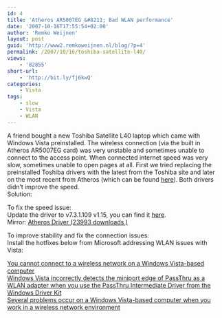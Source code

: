 ```yaml
---
id: 4
title: 'Atheros AR5007EG &#8211; Bad WLAN performance'
date: '2007-10-16T17:55:54+02:00'
author: 'Remko Weijnen'
layout: post
guid: 'http://www2.remkoweijnen.nl/blog/?p=4'
permalink: /2007/10/16/toshiba-satellite-l40/
views:
    - '82855'
short-url:
    - 'http://bit.ly/fj6kwQ'
categories:
    - Vista
tags:
    - slow
    - Vista
    - WLAN
---
```


A friend bought a new Toshiba Satellite L40 laptop which came with Windows Vista preinstalled. The wireless connection (via the built in Atheros AR5007EG card) was very unstable and sometimes unable to connect to the access point. When connected internet speed was very slow, sometimes unable to open pages at all. First we tried replacing the preinstalled Toshiba drivers with the latest from the Toshiba site and later on the most recent from Atheros (which can be found [here](http://www.atheros.cz/ "here")). Both drivers didn’t improve the speed.   
Solution:

To fix the speed issue:  
Update the driver to v7.3.1.109 v1.15, you can find it [here](http://laptopvideo2go.com/drivers/wlan/atheros_v7.3.1.109_v1.15.exe "here").  
Mirror: [ Atheros Driver (23993 downloads ) ](http://192.168.40.25:8081/download/atheros-driver/?tmstv=1726048918 "Version v7.3.1.109_v1.15")

To improve stability and fix the connection issues:  
Install the hotfixes below from Microsoft addressing WLAN issues with Vista:

[You cannot connect to a wireless network on a Windows Vista-based computer](http://support.microsoft.com/kb/935222 "You cannot connect to a wireless network on a Windows Vista-based computer")  
[Windows Vista incorrectly detects the miniport edge of PassThru as a WLAN adapter when you use the PassThru Intermediate Driver from the Windows Driver Kit](http://support.microsoft.com/kb/932030 "Windows Vista incorrectly detects the miniport edge of PassThru as a WLAN adapter when you use the PassThru Intermediate Driver from the Windows Driver Kit")  
[Several problems occur on a Windows Vista-based computer when you work in a wireless network environment](http://support.microsoft.com/kb/932063 "Several problems occur on a Windows Vista-based computer when you work in a wireless network environment")